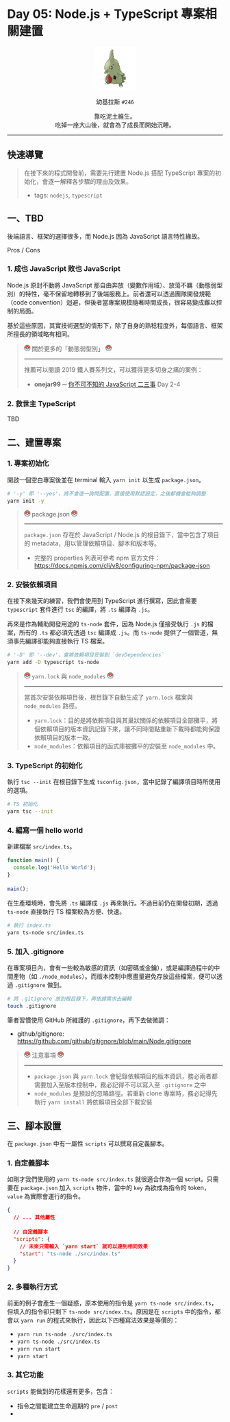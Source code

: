 # Day 05: Node.js + TypeScript 專案相關建置

<p align="center">
    <img src="./cover.png" width="100" />
</p>

<p align="center">
    幼基拉斯 <code>#246</code>
</p>

<p align="center">
    靠吃泥土維生。<br>吃掉一座大山後，就會為了成長而開始沉睡。
</p>

---

## 快速導覽

> 在接下來的程式開發前，需要先行建置 Node.js 搭配 TypeScript 專案的初始化，會逐一解釋各步驟的理由及效果。
> * tags: `nodejs`, `typescript`

## 一、TBD

後端語言、框架的選擇很多，而 Node.js 因為 JavaScript 語言特性緣故。

Pros / Cons

### 1. 成也 JavaScript 敗也 JavaScript

Node.js 原封不動將 JavaScript 那自由奔放（變數作用域）、放蕩不羈（動態弱型別）的特性，毫不保留地轉移到了後端服務上。前者還可以透過團隊開發規範（code convention）迴避，但後者當專案規模隨著時間成長，很容易變成難以控制的局面。

基於這些原因，其實技術選型的情形下，除了自身的熟稔程度外，每個語言、框架所擅長的領域略有相同。

> ![](/textures/notice.png) 關於更多的「動態弱型別」 ![](/textures/notice.png)
>
> ---
>
> 推薦可以閱讀 2019 鐵人賽系列文，可以獲得更多切身之痛的案例：
> * **onejar99** ─ [你不可不知的 JavaScript 二三事](https://ithelp.ithome.com.tw/users/20112483/ironman/2016) Day 2-4

### 2. 救世主 TypeScript

TBD

## 二、建置專案

### 1. 專案初始化

開啟一個空白專案後並在 terminal 輸入 `yarn init` 以生成 `package.json`。

```bash
# '-y' 即 '--yes'，將不會逐一詢問配置，直接使用默認設定，之後都機會能夠調整
yarn init -y
```

> ![](/textures/notice.png) package.json ![](/textures/notice.png)
>
> ---
>
> `package.json` 存在於 JavaScript / Node.js 的根目錄下，當中包含了項目的 metadata，用以管理依賴項目、腳本和版本等。
>
> * 完整的 properties 列表可參考 npm 官方文件：https://docs.npmjs.com/cli/v8/configuring-npm/package-json

### 2. 安裝依賴項目

在接下來幾天的練習，我們會使用到 TypeScript 進行撰寫，因此會需要 `typescript` 套件進行 `tsc` 的編譯，將 `.ts` 編譯為 `.js`。

再來是作為輔助開發用途的 `ts-node` 套件，因為 Node.js 僅接受執行 `.js` 的檔案，所有的 `.ts` 都必須先透過 `tsc` 編譯成 `.js`。而 `ts-node` 提供了一個管道，無須事先編譯卻能夠直接執行 TS 檔案。

```bash
# '-D' 即 '--dev'，會將依賴項目安裝到 `devDependencies`
yarn add -D typescript ts-node
```

> ![](/textures/notice.png) `yarn.lock` 與 `node_modules` ![](/textures/notice.png)
>
> ---
>
> 當首次安裝依賴項目後，根目錄下自動生成了 `yarn.lock` 檔案與  `node_modules` 路徑。
> * `yarn.lock`：目的是將依賴項目與其巢狀關係的依賴項目全部攤平，將個依賴項目的版本資訊記錄下來，讓不同時間點重新下載時都能夠保證依賴項目的版本一致。
> * `node_modules`：依賴項目的函式庫被攤平的安裝至 `node_modules` 中。

### 3. TypeScript 的初始化

執行 `tsc --init` 在根目錄下生成 `tsconfig.json`，當中記錄了編譯項目時所使用的選項。

```bash
# TS 初始化
yarn tsc --init
```

### 4. 編寫一個 hello world

新建檔案 `src/index.ts`。

```ts
function main() {
  console.log('Hello World');
}

main();
```

在生產環境時，會先將 `.ts` 編譯成 `.js` 再來執行。不過目前仍在開發初期，透過 `ts-node` 直接執行 TS 檔案較為方便、快速。

```bash
# 執行 index.ts
yarn ts-node src/index.ts
```

### 5. 加入 .gitignore

在專案項目內，會有一些較為敏感的資訊（如密碼或金鑰），或是編譯過程中的中間產物（如 `./node_modules`）。而版本控制中應盡量避免存放這些檔案，便可以透過 `.gitignore` 做到。

```bash
# 將 .gitignore 放到根目錄下，再依據需求去編輯
touch .gitignore
```

筆者習慣使用 GitHub 所維護的 `.gitignore`，再下去做微調：
* github/gitignore: https://github.com/github/gitignore/blob/main/Node.gitignore

> ![](/textures/notice.png) 注意事項 ![](/textures/notice.png)
>
> ---
>
> * `package.json` 與 `yarn.lock` 會紀錄依賴項目的版本資訊，務必兩者都需要加入至版本控制中，務必記得不可以寫入至 `.gitignore` 之中
> * `node_modules` 是預設的忽略路徑。若重新 clone 專案時，務必記得先執行 `yarn install` 將依賴項目全部下載安裝

## 三、腳本設置

在 `package.json` 中有一屬性 `scripts` 可以撰寫自定義腳本。

### 1. 自定義腳本

如剛才我們使用的 `yarn ts-node src/index.ts` 就很適合作為一個 script。只需要在 `package.json` 加入 `scripts` 物件，當中的 `key` 為欲成為指令的 token，`value` 為實際會運行的指令。

```json
{
  // ... 其他屬性

  // 自定義腳本
  "scripts": {
    // 未來只需輸入 `yarn start` 就可以達到相同效果
    "start": "ts-node ./src/index.ts"
  }
}
```

### 2. 多種執行方式

前面的例子會產生一個疑惑，原本使用的指令是 `yarn ts-node src/index.ts`，但填入的指令卻只剩下 `ts-node src/index.ts`。原因是在 `scripts` 中的指令，都會以 `yarn run` 的程式來執行，因此以下四種寫法效果是等價的：
* `yarn run ts-node ./src/index.ts`
* `yarn ts-node ./src/index.ts`
* `yarn run start`
* `yarn start`

### 3. 其它功能

`scripts` 能做到的花樣還有更多，包含：
* 指令之間能建立生命週期的 `pre` / `post`
* 
